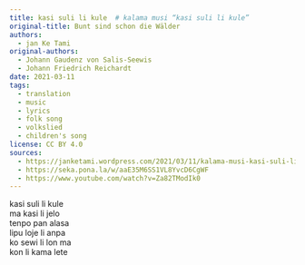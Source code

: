 ```yaml
---
title: kasi suli li kule  # kalama musi “kasi suli li kule”
original-title: Bunt sind schon die Wälder
authors:
  - jan Ke Tami
original-authors:
  - Johann Gaudenz von Salis-Seewis
  - Johann Friedrich Reichardt
date: 2021-03-11
tags:
  - translation
  - music
  - lyrics
  - folk song
  - volkslied
  - children's song
license: CC BY 4.0
sources:
  - https://janketami.wordpress.com/2021/03/11/kalama-musi-kasi-suli-li-kule/
  - https://seka.pona.la/w/aaE35M6SS1VL8YvcD6CgWF
  - https://www.youtube.com/watch?v=Za82TModIk0
---
```


kasi suli li kule  \
ma kasi li jelo  \
tenpo pan alasa  \
lipu loje li anpa  \
ko sewi li lon ma  \
kon li kama lete
